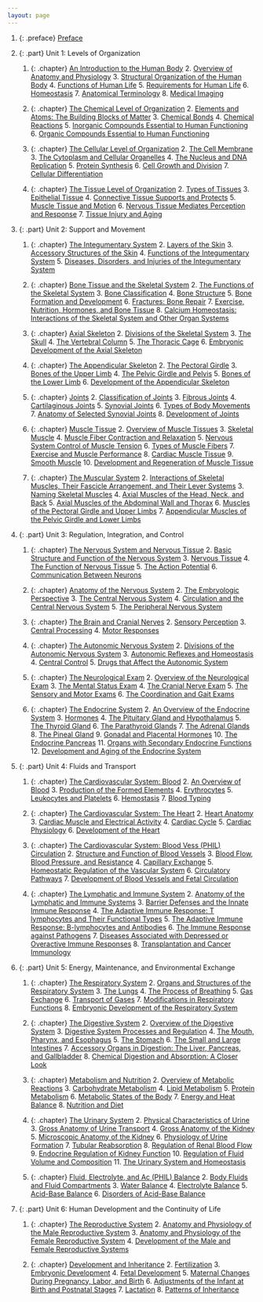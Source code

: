 ```yaml
---
layout: page
---
```


1.  {: .preface} [Preface](contents/m46844.md)
2.  {: .part} Unit 1: Levels of Organization
    1.  {: .chapter} [An Introduction to the Human Body](contents/m45981.md)
        2. [Overview of Anatomy and Physiology](contents/m45983.md)
        3. [Structural Organization of the Human Body](contents/m45985.md)
        4. [Functions of Human Life](contents/m45986.md)
        5. [Requirements for Human Life](contents/m45988.md)
        6. [Homeostasis](contents/m45989.md)
        7. [Anatomical Terminology](contents/m45990.md)
        8. [Medical Imaging](contents/m45991.md)

    2.  {: .chapter} [The Chemical Level of Organization](contents/m45996.md)
        2. [Elements and Atoms: The Building Blocks of Matter](contents/m45998.md)
        3. [Chemical Bonds](contents/m46000.md)
        4. [Chemical Reactions](contents/m46004.md)
        5. [Inorganic Compounds Essential to Human Functioning](contents/m46006.md)
        6. [Organic Compounds Essential to Human Functioning](contents/m46008.md)

    3.  {: .chapter} [The Cellular Level of Organization](contents/m46016.md)
        2. [The Cell Membrane](contents/m46021.md)
        3. [The Cytoplasm and Cellular Organelles](contents/m46023.md)
        4. [The Nucleus and DNA Replication](contents/m46073.md)
        5. [Protein Synthesis](contents/m46032.md)
        6. [Cell Growth and Division](contents/m46034.md)
        7. [Cellular Differentiation](contents/m46036.md)

    4.  {: .chapter} [The Tissue Level of Organization](contents/m46045.md)
        2. [Types of Tissues](contents/m46046.md)
        3. [Epithelial Tissue](contents/m46048.md)
        4. [Connective Tissue Supports and Protects](contents/m46049.md)
        5. [Muscle Tissue and Motion](contents/m46055.md)
        6. [Nervous Tissue Mediates Perception and Response](contents/m46057.md)
        7. [Tissue Injury and Aging](contents/m46058.md)

3.  {: .part} Unit 2: Support and Movement
    1.  {: .chapter} [The Integumentary System](contents/m46059.md)
        2. [Layers of the Skin](contents/m46060.md)
        3. [Accessory Structures of the Skin](contents/m46062.md)
        4. [Functions of the Integumentary System](contents/m46064.md)
        5. [Diseases, Disorders, and Injuries of the Integumentary System](content/m46066.md)

    2.  {: .chapter} [Bone Tissue and the Skeletal System](contents/m46290.md)
        2. [The Functions of the Skeletal System](contents/m46341.md)
        3. [Bone Classification](contents/m46282.md)
        4. [Bone Structure](contents/m46281.md)
        5. [Bone Formation and Development](contents/m46301.md)
        6. [Fractures: Bone Repair](contents/m46342.md)
        7. [Exercise, Nutrition, Hormones, and Bone Tissue](contents/m46305.md)
        8. [Calcium Homeostasis: Interactions of the Skeletal System and Other Organ Systems](contents/m46295.md)

    3.  {: .chapter} [Axial Skeleton](contents/m46347.md)
        2. [Divisions of the Skeletal System](contents/m46344.md)
        3. [The Skull](contents/m46355.md)
        4. [The Vertebral Column](contents/m46352.md)
        5. [The Thoracic Cage](contents/m46350.md)
        6. [Embryonic Development of the Axial Skeleton](contents/m46348.md)

    4.  {: .chapter} [The Appendicular Skeleton](contents/m46370.md)
        2. [The Pectoral Girdle](contents/m46374.md)
        3. [Bones of the Upper Limb](contents/m46368.md)
        4. [The Pelvic Girdle and Pelvis](contents/m46375.md)
        5. [Bones of the Lower Limb](contents/m46364.md)
        6. [Development of the Appendicular Skeleton](contents/m46376.md)

    5.  {: .chapter} [Joints](contents/m46402.md)
        2. [Classification of Joints](contents/m46383.md)
        3. [Fibrous Joints](contents/m46403.md)
        4. [Cartilaginous Joints](contents/m46381.md)
        5. [Synovial Joints](contents/m46394.md)
        6. [Types of Body Movements](contents/m46398.md)
        7. [Anatomy of Selected Synovial Joints](contents/m46377.md)
        8. [Development of Joints](contents/m46388.md)

    6.  {: .chapter} [Muscle Tissue](contents/m46450.md)
        2. [Overview of Muscle Tissues](contents/m46473.md)
        3. [Skeletal Muscle](contents/m46476.md)
        4. [Muscle Fiber Contraction and Relaxation](contents/m46447.md)
        5. [Nervous System Control of Muscle Tension](contents/m46470.md)
        6. [Types of Muscle Fibers](contents/m46480.md)
        7. [Exercise and Muscle Performance](contents/m46438.md)
        8. [Cardiac Muscle Tissue](contents/m46404.md)
        9. [Smooth Muscle](contents/m46478.md)
        10. [Development and Regeneration of Muscle Tissue](contents/m46407.md)

    7.  {: .chapter} [The Muscular System](contents/m46492.md)
        2. [Interactions of Skeletal Muscles, Their Fascicle Arrangement, and Their Lever Systems](contents/m46487.md)
        3. [Naming Skeletal Muscles](contents/m46498.md)
        4. [Axial Muscles of the Head, Neck, and Back](contents/m46484.md)
        5. [Axial Muscles of the Abdominal Wall and Thorax](contents/m46485.md)
        6. [Muscles of the Pectoral Girdle and Upper Limbs](contents/m46495.md)
        7. [Appendicular Muscles of the Pelvic Girdle and Lower Limbs](contents/m46482.md)

4.  {: .part} Unit 3: Regulation, Integration, and Control
    1.  {: .chapter} [The Nervous System and Nervous Tissue](contents/m46504.md)
        2. [Basic Structure and Function of the Nervous System](contents/m46500.md)
        3. [Nervous Tissue](contents/m46509.md)
        4. [The Function of Nervous Tissue](contents/m46531.md)
        5. [The Action Potential](contents/m46526.md)
        6. [Communication Between Neurons](contents/m46503.md)

    2.  {: .chapter} [Anatomy of the Nervous System](contents/m46528.md)
        2. [The Embryologic Perspective](contents/m46535.md)
        3. [The Central Nervous System](contents/m46533.md)
        4. [Circulation and the Central Nervous System](contents/m46719.md)
        5. [The Peripheral Nervous System](contents/m46553.md)

    3.  {: .chapter} [The Brain and Cranial Nerves](contents/m46561.md)
        2. [Sensory Perception](contents/m46577.md)
        3. [Central Processing](contents/m46557.md)
        4. [Motor Responses](contents/m46574.md)

    4.  {: .chapter} [The Autonomic Nervous System](contents/m46590.md)
        2. [Divisions of the Autonomic Nervous System](contents/m46582.md)
        3. [Autonomic Reflexes and Homeostasis](contents/m46579.md)
        4. [Central Control](contents/m46581.md)
        5. [Drugs that Affect the Autonomic System](contents/m46587.md)

    5.  {: .chapter} [The Neurological Exam](contents/m46593.md)
        2. [Overview of the Neurological Exam](contents/m46594.md)
        3. [The Mental Status Exam](contents/m46650.md)
        4. [The Cranial Nerve Exam](contents/m46607.md)
        5. [The Sensory and Motor Exams](contents/m46640.md)
        6. [The Coordination and Gait Exams](contents/m46604.md)

    6.  {: .chapter} [The Endocrine System](contents/m46682.md)
        2. [An Overview of the Endocrine System](contents/m46656.md)
        3. [Hormones](contents/m46667.md)
        4. [The Pituitary Gland and Hypothalamus](contents/m46699.md)
        5. [The Thyroid Gland](contents/m46700.md)
        6. [The Parathyroid Glands](contents/m46687.md)
        7. [The Adrenal Glands](contents/m46684.md)
        8. [The Pineal Gland](contents/m46693.md)
        9. [Gonadal and Placental Hormones](contents/m46670.md)
        10. [The Endocrine Pancreas](contents/m46685.md)
        11. [Organs with Secondary Endocrine Functions](contents/m46680.md)
        12. [Development and Aging of the Endocrine System](contents/m46658.md)

5.  {: .part} Unit 4: Fluids and Transport
    1.  {: .chapter} [The Cardiovascular System: Blood](contents/m46703.md)
        2. [An Overview of Blood](contents/m46710.md)
        3. [Production of the Formed Elements](contents/m46691.md)
        4. [Erythrocytes](contents/m46707.md)
        5. [Leukocytes and Platelets](contents/m46701.md)
        6. [Hemostasis](contents/m46705.md)
        7. [Blood Typing](contents/m46708.md)

    2.  {: .chapter} [The Cardiovascular System: The Heart](contents/m46679.md)
        2. [Heart Anatomy](contents/m46676.md)
        3. [Cardiac Muscle and Electrical Activity](contents/m46664.md)
        4. [Cardiac Cycle](contents/m46661.md)
        5. [Cardiac Physiology](contents/m46672.md)
        6. [Development of the Heart](contents/m46673.md)

    3.  {: .chapter} [The Cardiovascular System: Blood Vess (PHIL) Circulation](contents/m46600.md)
        2. [Structure and Function of Blood Vessels](contents/m46597.md)
        3. [Blood Flow, Blood Pressure, and Resistance](contents/m46635.md)
        4. [Capillary Exchange](contents/m46586.md)
        5. [Homeostatic Regulation of the Vascular System](contents/m46603.md)
        6. [Circulatory Pathways](contents/m46646.md)
        7. [Development of Blood Vessels and Fetal Circulation](contents/m46610.md)

    4.  {: .chapter} [The Lymphatic and Immune System](contents/m46573.md)
        2. [Anatomy of the Lymphatic and Immune Systems](contents/m46563.md)
        3. [Barrier Defenses and the Innate Immune Response](contents/m46571.md)
        4. [The Adaptive Immune Response: T lymphocytes and Their Functional Types](contents/m46560.md)
        5. [The Adaptive Immune Response: B-lymphocytes and Antibodies](contents/m46558.md)
        6. [The Immune Response against Pathogens](contents/m46569.md)
        7. [Diseases Associated with Depressed or Overactive Immune Responses](contents/m46566.md)
        8. [Transplantation and Cancer Immunology](contents/m46583.md)

6.  {: .part} Unit 5: Energy, Maintenance, and Environmental Exchange
    1.  {: .chapter} [The Respiratory System](contents/m46523.md)
        2. [Organs and Structures of the Respiratory System](contents/m46548.md)
        3. [The Lungs](contents/m46551.md)
        4. [The Process of Breathing](contents/m46549.md)
        5. [Gas Exchange](contents/m46521.md)
        6. [Transport of Gases](contents/m46545.md)
        7. [Modifications in Respiratory Functions](contents/m46524.md)
        8. [Embryonic Development of the Respiratory System](contents/m46518.md)

    2.  {: .chapter} [The Digestive System](contents/m46505.md)
        2. [Overview of the Digestive System](contents/m46506.md)
        3. [Digestive System Processes and Regulation](contents/m46502.md)
        4. [The Mouth, Pharynx, and Esophagus](contents/m46511.md)
        5. [The Stomach](contents/m46517.md)
        6. [The Small and Large Intestines](contents/m46512.md)
        7. [Accessory Organs in Digestion: The Liver, Pancreas, and Gallbladder](contents/m46496.md)
        8. [Chemical Digestion and Absorption: A Closer Look](contents/m46501.md)

    3.  {: .chapter} [Metabolism and Nutrition](contents/m46458.md)
        2. [Overview of Metabolic Reactions](contents/m46489.md)
        3. [Carbohydrate Metabolism](contents/m46451.md)
        4. [Lipid Metabolism](contents/m46462.md)
        5. [Protein Metabolism](contents/m46493.md)
        6. [Metabolic States of the Body](contents/m46466.md)
        7. [Energy and Heat Balance](contents/m46456.md)
        8. [Nutrition and Diet](contents/m46467.md)

    4.  {: .chapter} [The Urinary System](contents/m46430.md)
        2. [Physical Characteristics of Urine](contents/m46432.md)
        3. [Gross Anatomy of Urine Transport](contents/m46427.md)
        4. [Gross Anatomy of the Kidney](contents/m46429.md)
        5. [Microscopic Anatomy of the Kidney](contents/m46431.md)
        6. [Physiology of Urine Formation](contents/m46433.md)
        7. [Tubular Reabsorption](contents/m46443.md)
        8. [Regulation of Renal Blood Flow](contents/m46435.md)
        9. [Endocrine Regulation of Kidney Function](contents/m46424.md)
        10. [Regulation of Fluid Volume and Composition](contents/m46434.md)
        11. [The Urinary System and Homeostasis](contents/m46446.md)

    5.  {: .chapter} [Fluid, Electrolyte, and Ac (PHIL) Balance](contents/m46415.md)
        2. [Body Fluids and Fluid Compartments](contents/m46411.md)
        3. [Water Balance](contents/m46416.md)
        4. [Electrolyte Balance](contents/m46414.md)
        5. [Acid-Base Balance](contents/m46409.md)
        6. [Disorders of Acid-Base Balance](contents/m46413.md)

7.  {: .part} Unit 6: Human Development and the Continuity of Life
    1.  {: .chapter} [The Reproductive System](contents/m46385.md)
        2. [Anatomy and Physiology of the Male Reproductive System](contents/m46400.md)
        3. [Anatomy and Physiology of the Female Reproductive System](contents/m46392.md)
        4. [Development of the Male and Female Reproductive Systems](contents/m46408.md)

    2.  {: .chapter} [Development and Inheritance](contents/m46339.md)
        2. [Fertilization](contents/m46308.md)
        3. [Embryonic Development](contents/m46319.md)
        4. [Fetal Development](contents/m46316.md)
        5. [Maternal Changes During Pregnancy, Labor, and Birth](contents/m46353.md)
        6. [Adjustments of the Infant at Birth and Postnatal Stages](contents/m46335.md)
        7. [Lactation](contents/m46325.md)
        8. [Patterns of Inheritance](contents/m46311.md)
